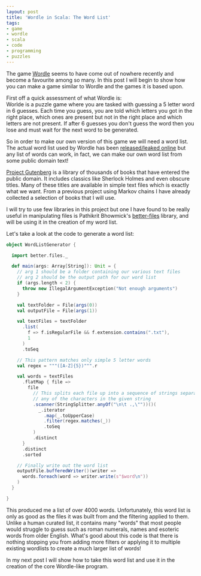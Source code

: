 ```yaml
---
layout: post
title: 'Wordle in Scala: The Word List'
tags:
- game
- wordle
- scala
- code
- programming
- puzzles
---
```


The game [Wordle](https://www.nytimes.com/games/wordle/index.html) seems to
have come out of nowhere recently and become a favourite among so many. In this
post I will begin to show how you can make a game similar to Wordle and the
games it is based upon.

First off a quick assessment of what Wordle is:  
Worlde is a puzzle game where you are tasked with guessing a 5 letter word in 6
guesses. Each time you guess, you are told which letters you got in the right
place, which ones are present but not in the right place and which letters are
not present. If after 6 guesses you don't guess the word then you lose and must
wait for the next word to be generated.

So in order to make our own version of this game we will need a word list. The
actual word list used by Wordle has been [released/leaked
online](https://github.com/tabatkins/wordle-list) but any list of words can
work, in fact, we can make our own word list from some public domain text!

[Project Gutenberg](https://www.gutenberg.org/) is a library of thousands of
books that have entered the public domain. It includes classics like Sherlock
Holmes and even obscure titles. Many of these titles are available in simple
text files which is exactly what we want. From a previous project using Markov
chains I have already collected a selection of books that I will use.

I will try to use few libraries in this project but one I have found to be
really useful in manipulating files is Pathikrit Bhowmick's
[better-files](https://github.com/pathikrit/better-files) library, and will be
using it in the creation of my word list.

Let's take a look at the code to generate a word list:

```scala
object WordListGenerator {

  import better.files._

  def main(args: Array[String]): Unit = {
    // arg 1 should be a folder containing our various text files
    // arg 2 should be the output path for our word list
    if (args.length < 2) {
      throw new IllegalArgumentException("Not enough arguments")
    }

    val textFolder = File(args(0))
    val outputFile = File(args(1))

    val textFiles = textFolder
      .list(
        f => f.isRegularFile && f.extension.contains(".txt"),
        1
      )
      .toSeq

    // This pattern matches only simple 5 letter words
    val regex = """([A-Z]{5})""".r

    val words = textFiles
      .flatMap { file =>
        file
          // This splits each file up into a sequence of strings separated by
          // any of the characters in the given string
          .scanner(StringSplitter.anyOf("\n\t .,\""))()(
            _.iterator
              .map(_.toUpperCase)
              .filter(regex.matches(_))
              .toSeq
          )
          .distinct
      }
      .distinct
      .sorted

    // Finally write out the word list
    outputFile.bufferedWriter()(writer =>
      words.foreach(word => writer.write(s"$word\n"))
    )
  }

}
```

This produced me a list of over 4000 words. Unfortunately, this word list is
only as good as the files it was built from and the filtering applied to them.
Unlike a human curated list, it contains many "words" that most people would
struggle to guess such as roman numerals, names and esoteric words from older
English. What's good about this code is that there is nothing stopping you from
adding more filters or applying it to multiple existing wordlists to create a
much larger list of words!

In my next post I will show how to take this word list and use it in the
creation of the core Wordle-like program.
